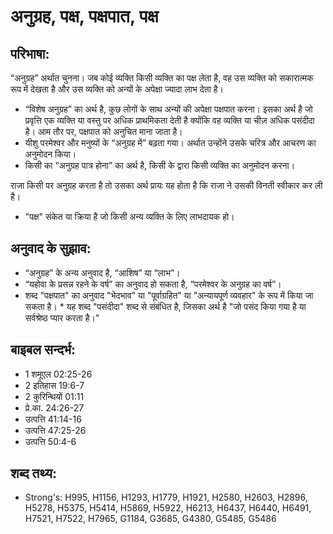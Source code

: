 # अनुग्रह, पक्ष, पक्षपात, पक्ष #

## परिभाषा: ##

“अनुग्रह” अर्थात चुनना। जब कोई व्यक्ति किसी व्यक्ति का पक्ष लेता है, वह उस व्यक्ति को सकारात्मक रूप में देखता है और उस व्यक्ति को अन्यों के अपेक्षा ज्यादा लाभ देता है।

* “विशेष अनुग्रह” का अर्थ है, कुछ लोगों के साथ अन्यों की अपेक्षा पक्षपात करना। इसका अर्थ है जो प्रवृत्ति एक व्यक्ति या वस्तु पर अधिक प्राथमिकता देती है क्योंकि वह व्यक्ति या चीज़ अधिक पसंदीदा है। आम तौर पर, पक्षपात को अनुचित माना जाता है।
* यीशु परमेश्वर और मनुष्यों के “अनुग्रह में” बढ़ता गया। अर्थात उन्होंने उसके चरित्र और आचरण का अनुमोदन किया।
* किसी का “अनुग्रह पात्र होना” का अर्थ है, किसी के द्वारा किसी व्यक्ति का अनुमोदन करना।

राजा किसी पर अनुग्रह करता है तो उसका अर्थ प्रायः यह होता है कि राजा ने उसकी विनती स्वीकार कर ली है।

* "पक्ष" संकेत या क्रिया है जो किसी अन्य व्यक्ति के लिए लाभदायक हो। 

## अनुवाद के सुझाव: ##

* “अनुग्रह” के अन्य अनुवाद है, “आशिष” या “लाभ”। 
* “यहोवा के प्रसन्न रहने के वर्ष” का अनुवाद हो सकता है, “परमेश्वर के अनुग्रह का वर्ष”।
* शब्द "पक्षपात" का अनुवाद "भेदभाव" या "पूर्वाग्रहित" या "अन्यायपूर्ण व्यवहार" के रूप में किया जा सकता है। * यह शब्द "पसंदीदा" शब्द से संबंधित है, जिसका अर्थ है "जो पसंद किया गया है या सर्वश्रेष्ठ प्यार करता है।"

## बाइबल सन्दर्भ: ##

* 1 शमूएल 02:25-26
* 2 इतिहास 19:6-7
* 2 कुरिन्थियों 01:11
* प्रे.का. 24:26-27
* उत्पत्ति 41:14-16
* उत्पत्ति 47:25-26
* उत्पत्ति 50:4-6

## शब्द तथ्य: ##

* Strong's: H995, H1156, H1293, H1779, H1921, H2580, H2603, H2896, H5278, H5375, H5414, H5869, H5922, H6213, H6437, H6440, H6491, H7521, H7522, H7965, G1184, G3685, G4380, G5485, G5486

